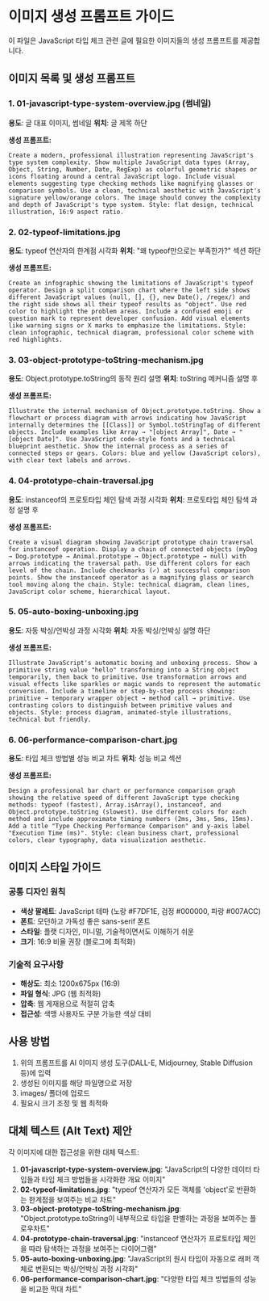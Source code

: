 # 이미지 생성 프롬프트 가이드

이 파일은 JavaScript 타입 체크 관련 글에 필요한 이미지들의 생성 프롬프트를 제공합니다.

## 이미지 목록 및 생성 프롬프트

### 1. 01-javascript-type-system-overview.jpg (썸네일)
**용도**: 글 대표 이미지, 썸네일
**위치**: 글 제목 하단

**생성 프롬프트:**
```
Create a modern, professional illustration representing JavaScript's type system complexity. Show multiple JavaScript data types (Array, Object, String, Number, Date, RegExp) as colorful geometric shapes or icons floating around a central JavaScript logo. Include visual elements suggesting type checking methods like magnifying glasses or comparison symbols. Use a clean, technical aesthetic with JavaScript's signature yellow/orange colors. The image should convey the complexity and depth of JavaScript's type system. Style: flat design, technical illustration, 16:9 aspect ratio.
```

### 2. 02-typeof-limitations.jpg
**용도**: typeof 연산자의 한계점 시각화
**위치**: "왜 typeof만으로는 부족한가?" 섹션 하단

**생성 프롬프트:**
```
Create an infographic showing the limitations of JavaScript's typeof operator. Design a split comparison chart where the left side shows different JavaScript values (null, [], {}, new Date(), /regex/) and the right side shows all their typeof results as "object". Use red color to highlight the problem areas. Include a confused emoji or question mark to represent developer confusion. Add visual elements like warning signs or X marks to emphasize the limitations. Style: clean infographic, technical diagram, professional color scheme with red highlights.
```

### 3. 03-object-prototype-toString-mechanism.jpg
**용도**: Object.prototype.toString의 동작 원리 설명
**위치**: toString 메커니즘 설명 후

**생성 프롬프트:**
```
Illustrate the internal mechanism of Object.prototype.toString. Show a flowchart or process diagram with arrows indicating how JavaScript internally determines the [[Class]] or Symbol.toStringTag of different objects. Include examples like Array → "[object Array]", Date → "[object Date]". Use JavaScript code-style fonts and a technical blueprint aesthetic. Show the internal process as a series of connected steps or gears. Colors: blue and yellow (JavaScript colors), with clear text labels and arrows.
```

### 4. 04-prototype-chain-traversal.jpg
**용도**: instanceof의 프로토타입 체인 탐색 과정 시각화
**위치**: 프로토타입 체인 탐색 과정 설명 후

**생성 프롬프트:**
```
Create a visual diagram showing JavaScript prototype chain traversal for instanceof operation. Display a chain of connected objects (myDog → Dog.prototype → Animal.prototype → Object.prototype → null) with arrows indicating the traversal path. Use different colors for each level of the chain. Include checkmarks (✓) at successful comparison points. Show the instanceof operator as a magnifying glass or search tool moving along the chain. Style: technical diagram, clean lines, JavaScript color scheme, hierarchical layout.
```

### 5. 05-auto-boxing-unboxing.jpg
**용도**: 자동 박싱/언박싱 과정 시각화
**위치**: 자동 박싱/언박싱 설명 하단

**생성 프롬프트:**
```
Illustrate JavaScript's automatic boxing and unboxing process. Show a primitive string value "hello" transforming into a String object temporarily, then back to primitive. Use transformation arrows and visual effects like sparkles or magic wands to represent the automatic conversion. Include a timeline or step-by-step process showing: primitive → temporary wrapper object → method call → primitive. Use contrasting colors to distinguish between primitive values and objects. Style: process diagram, animated-style illustrations, technical but friendly.
```

### 6. 06-performance-comparison-chart.jpg
**용도**: 타입 체크 방법별 성능 비교 차트
**위치**: 성능 비교 섹션

**생성 프롬프트:**
```
Design a professional bar chart or performance comparison graph showing the relative speed of different JavaScript type checking methods: typeof (fastest), Array.isArray(), instanceof, and Object.prototype.toString (slowest). Use different colors for each method and include approximate timing numbers (2ms, 3ms, 5ms, 15ms). Add a title "Type Checking Performance Comparison" and y-axis label "Execution Time (ms)". Style: clean business chart, professional colors, clear typography, data visualization aesthetic.
```

## 이미지 스타일 가이드

### 공통 디자인 원칙
- **색상 팔레트**: JavaScript 테마 (노랑 #F7DF1E, 검정 #000000, 파랑 #007ACC)
- **폰트**: 모던하고 가독성 좋은 sans-serif 폰트
- **스타일**: 플랫 디자인, 미니멀, 기술적이면서도 이해하기 쉬운
- **크기**: 16:9 비율 권장 (블로그에 최적화)

### 기술적 요구사항
- **해상도**: 최소 1200x675px (16:9)
- **파일 형식**: JPG (웹 최적화)
- **압축**: 웹 게재용으로 적절히 압축
- **접근성**: 색맹 사용자도 구분 가능한 색상 대비

## 사용 방법

1. 위의 프롬프트를 AI 이미지 생성 도구(DALL-E, Midjourney, Stable Diffusion 등)에 입력
2. 생성된 이미지를 해당 파일명으로 저장
3. images/ 폴더에 업로드
4. 필요시 크기 조정 및 웹 최적화

## 대체 텍스트 (Alt Text) 제안

각 이미지에 대한 접근성을 위한 대체 텍스트:

1. **01-javascript-type-system-overview.jpg**: "JavaScript의 다양한 데이터 타입들과 타입 체크 방법들을 시각화한 개요 이미지"
2. **02-typeof-limitations.jpg**: "typeof 연산자가 모든 객체를 'object'로 반환하는 한계점을 보여주는 비교 차트"
3. **03-object-prototype-toString-mechanism.jpg**: "Object.prototype.toString이 내부적으로 타입을 판별하는 과정을 보여주는 플로우차트"
4. **04-prototype-chain-traversal.jpg**: "instanceof 연산자가 프로토타입 체인을 따라 탐색하는 과정을 보여주는 다이어그램"
5. **05-auto-boxing-unboxing.jpg**: "JavaScript의 원시 타입이 자동으로 래퍼 객체로 변환되는 박싱/언박싱 과정 시각화"
6. **06-performance-comparison-chart.jpg**: "다양한 타입 체크 방법들의 성능을 비교한 막대 차트"